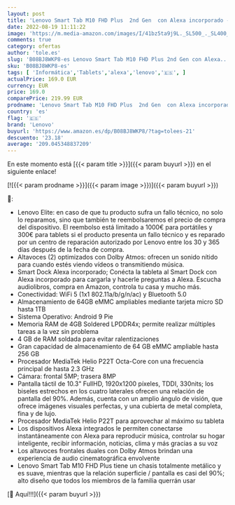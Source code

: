```yaml
---
layout: post
title: 'Lenovo Smart Tab M10 FHD Plus  2nd Gen  con Alexa incorporado - 10.3" FullHD  MediaTek Helio P22T  4GB de RAM  64GB ampliables hasta 1TB  2 Altavoces  WiFi+Bluetooth  Android 9 Pie  - Gris Platino'
date: 2022-08-19 11:11:22
image: 'https://m.media-amazon.com/images/I/41bz5ta9j9L._SL500_._SL400_.jpg'
comments: true
category: ofertas
author: 'tole.es'
slug: 'B08BJ8WKP8-es Lenovo Smart Tab M10 FHD Plus 2nd Gen con Alexa...'
sku: 'B08BJ8WKP8-es'
tags: [ 'Informática','Tablets','alexa','lenovo','🇪🇸', ]
actualPrice: 169.0 EUR
currency: EUR
price: 169.0
comparePrice: 219.99 EUR
prodname: 'Lenovo Smart Tab M10 FHD Plus  2nd Gen  con Alexa incorporado - 10.3" FullHD  MediaTek Helio P22T  4GB de RAM  64GB ampliables hasta 1TB  2 Altavoces  WiFi+Bluetooth  Android 9 Pie  - Gris Platino'
country: 'es'
flag: '🇪🇸'
brand: 'Lenovo'
buyurl: 'https://www.amazon.es/dp/B08BJ8WKP8/?tag=tolees-21'
descuento: '23.18'
average: '209.045348837209'
---
```


En este momento está [{{< param title >}}]({{< param buyurl >}}) en el siguiente enlace!

[![{{< param prodname >}}]({{< param image >}})]({{< param buyurl >}})

🔎:

- Lenovo Elite: en caso de que tu producto sufra un fallo técnico, no solo lo reparamos, sino que también te reembolsaremos el precio de compra del dispositivo. El reembolso está limitado a 1000€ para portátiles y 300€ para tablets si el producto presenta un fallo técnico y es reparado por un centro de reparación autorizado por Lenovo entre los 30 y 365 días después de la fecha de compra.
- Altavoces (2) optimizados con Dolby Atmos: ofrecen un sonido nítido para cuando estés viendo vídeos o transmitiendo música.
- Smart Dock Alexa incorporado; Conécta la tableta al Smart Dock con Alexa incorporado para cargarla y hacerle preguntas a Alexa. Escucha audiolibros, compra en Amazon, controla tu casa y mucho más.
- Conectividad: WiFi 5 (1x1 802.11a/b/g/n/ac) y Bluetooth 5.0
- Almacenamiento de 64GB eMMC ampliables mediante tarjeta micro SD hasta 1TB
- Sistema Operativo: Android 9 Pie
- Memoria RAM de 4GB Soldered LPDDR4x; permite realizar múltiples tareas a la vez sin problema
- 4 GB de RAM soldada para evitar ralentizaciones
- Gran capacidad de almacenamiento de 64 GB eMMC ampliable hasta 256 GB
- Procesador MediaTek Helio P22T Octa-Core con una frecuencia principal de hasta 2.3 GHz
- Cámara: frontal 5MP; trasera 8MP
- Pantalla táctil de 10.3" FullHD, 1920x1200 píxeles, TDDI, 330nits; los biseles estrechos en los cuatro laterales ofrecen una relación de pantalla del 90%. Además, cuenta con un amplio ángulo de visión, que ofrece imágenes visuales perfectas, y una cubierta de metal completa, fina y de lujo.
- Procesador MediaTek Helio P22T para aprovechar al máximo su tableta
- Los dispositivos Alexa integrados le permiten conectarse instantáneamente con Alexa para reproducir música, controlar su hogar inteligente, recibir información, noticias, clima y más gracias a su voz
- Los altavoces frontales duales con Dolby Atmos brindan una experiencia de audio cinematográfica envolvente
- Lenovo Smart Tab M10 FHD Plus tiene un chasis totalmente metálico y es suave, mientras que la relación superficie / pantalla es casi del 90%; alto diseño que todos los miembros de la familia querrán usar

[🛒 Aquí!!!]({{< param buyurl >}})
